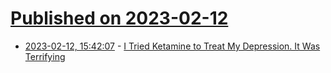 # [Published on 2023-02-12](index.md)

* [2023-02-12, 15:42:07](https://news.ycombinator.com/item?id=34763642) - [I Tried Ketamine to Treat My Depression. It Was Terrifying](https://www.washingtonpost.com/wellness/2023/02/12/ketamine-depression-treatment-failure/)
